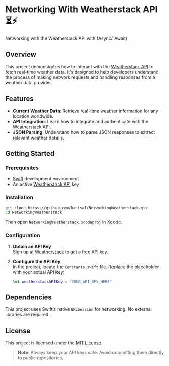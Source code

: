# Networking With Weatherstack API ⏳⚡️
Networking with the Weatherstack API with (Async/ Await)

## Overview

This project demonstrates how to interact with the [Weatherstack API](https://weatherstack.com/) to fetch real-time weather data. It's designed to help developers understand the process of making network requests and handling responses from a weather data provider.

## Features

- **Current Weather Data**: Retrieve real-time weather information for any location worldwide.  
- **API Integration**: Learn how to integrate and authenticate with the Weatherstack API.  
- **JSON Parsing**: Understand how to parse JSON responses to extract relevant weather details.

## Getting Started

### Prerequisites

- [Swift](https://swift.org/) development environment  
- An active [Weatherstack API](https://weatherstack.com/) key

### Installation

```bash
git clone https://github.com/hanisa1/NetworkingWeatherstack.git
cd NetworkingWeatherstack
```

Then open `NetworkingWeatherstack.xcodeproj` in Xcode.

### Configuration

1. **Obtain an API Key**  
   Sign up at [Weatherstack](https://weatherstack.com/) to get a free API key.

2. **Configure the API Key**  
   In the project, locate the `Constants.swift` file. Replace the placeholder with your actual API key:

   ```swift
   let weatherstackAPIKey = "YOUR_API_KEY_HERE"
   ```


## Dependencies

This project uses Swift’s native `URLSession` for networking. No external libraries are required.


## License

This project is licensed under the [MIT License](https://github.com/hanisa1/NetworkingWeatherstack/blob/main/LICENSE).


> **Note**: Always keep your API keys safe. Avoid committing them directly to public repositories.

